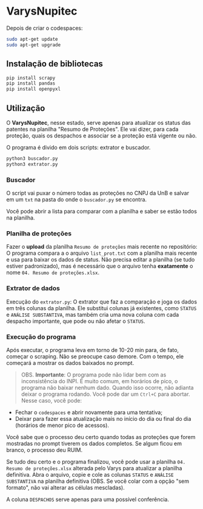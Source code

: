 
# VarysNupitec

Depois de criar o codespaces:

```bash
sudo apt-get update
sudo apt-get upgrade
```

## Instalação de bibliotecas

```bash
pip install scrapy
pip install pandas
pip install openpyxl
```

## Utilização

O **VarysNupitec**, nesse estado, serve apenas para atualizar os status das patentes na planilha "Resumo de Proteções". Ele vai dizer, para cada proteção, quais os despachos e associar se a proteção está vigente ou não.

O programa é divido em dois scripts: extrator e buscador.

```bash
python3 buscador.py
python3 extrator.py

```

### Buscador

O script vai puxar o número todas as proteções no CNPJ da UnB e salvar em um `txt` na pasta do onde o `buscador.py` se encontra.

Você pode abrir a lista para comparar com a planilha e saber se estão todos na planilha.

### Planilha de proteções

Fazer o **upload** da planilha `Resumo de proteções` mais recente no repositório: O programa compara a o arquivo `list_prot.txt` com a planilha mais recente e usa para baixar os dados de status. Não precisa editar a planilha (se tudo estiver padronizado), mas é necessário que o arquivo tenha **exatamente** o nome `04. Resumo de proteções.xlsx`.

### Extrator de dados

Execução do `extrator.py`: O extrator que faz a comparação e joga os dados em três colunas da planilha. Ele substitui colunas já existentes, como `STATUS` e `ANÁLISE SUBSTANTIVA`, mas também cria uma nova coluna com cada despacho importante, que pode ou não afetar o `STATUS`.

### Execução do programa

Após executar, o programa leva em torno de 10-20 min para, de fato, começar o scraping. Não se preocupe caso demore. Com o tempo, ele começará a mostrar os dados baixados no prompt.

> OBS. **Importante**: O programa pode não lidar bem com as inconsistência do INPI. É muito comum, em horários de pico, o programa  não baixar nenhum dado. Quando isso ocorre, não adianta deixar o programa rodando. Você pode dar um `Ctrl+C` para abortar. Nesse caso, você pode:

- Fechar o `codespaces` e abrir novamente para uma tentativa;
- Deixar para fazer essa atualização mais no início do dia ou final do dia (horários de menor pico de acessos).

Você sabe que o processo deu certo quando todas as proteções que forem mostradas no prompt tiverem os dados completos. Se algum ficou em branco, o processo deu RUIM.

Se tudo deu certo e o programa finalizou, você pode usar a planilha `04. Resumo de proteções.xlsx` alterada pelo Varys para atualizar a planilha definitiva. Abra o arquivo, copie e cole as colunas `STATUS` e `ANÁLISE SUBSTANTIVA` na planilha definitiva (OBS. Se você colar com a opção "sem formato", não vai alterar as células mescladas).

A coluna `DESPACHOS` serve apenas para uma possível conferência.
